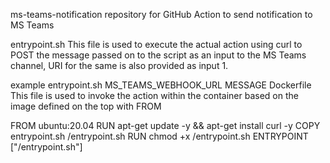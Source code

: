 ms-teams-notification
repository for GitHub Action to send notification to MS Teams

entrypoint.sh
This file is used to execute the actual action using curl to POST the message passed on to the script as an input to the MS Teams channel, URI for the same is also provided as input 1.

example
entrypoint.sh MS_TEAMS_WEBHOOK_URL MESSAGE
Dockerfile
This file is used to invoke the action within the container based on the image defined on the top with FROM

FROM ubuntu:20.04
RUN apt-get update -y && apt-get install curl -y
COPY entrypoint.sh /entrypoint.sh
RUN chmod +x /entrypoint.sh
ENTRYPOINT ["/entrypoint.sh"]
